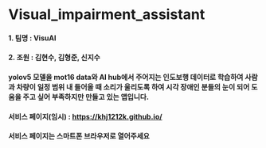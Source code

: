 # Visual_impairment_assistant

#### 1. 팀명 : VisuAl 
#### 2. 조원 : 김현수, 김형준, 신지수

#### yolov5 모델을 mot16 data와 AI hub에서 주어지는 인도보행 데이터로 학습하여 사람과 차량이 일정 범위 내 들어올 때 소리가 울리도록 하여 시각 장애인 분들의 눈이 되어 도움을 주고 싶어 부족하지만 만들고 있는 앱입니다.

#### 서비스 페이지(임시) : https://khj1212k.github.io/
#### 서비스 페이지는 스마트폰 브라우저로 열어주세요
